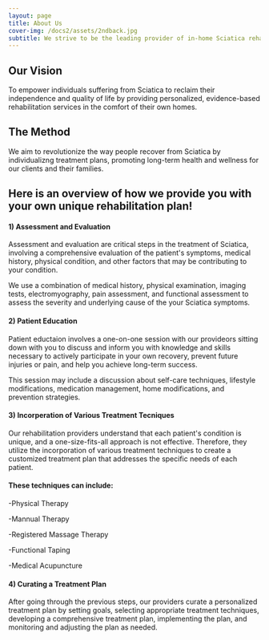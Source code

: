 ```yaml
---
layout: page
title: About Us
cover-img: /docs2/assets/2ndback.jpg
subtitle: We strive to be the leading provider of in-home Sciatica rehabilitation, delivering exceptional care that is accessible, convenient, and results-driven.
---
```

## Our Vision 

To empower individuals suffering from Sciatica to reclaim their independence and quality of life by providing personalized, evidence-based rehabilitation services in the comfort of their own homes.


## The Method 
We aim to revolutionize the way people recover from Sciatica by individualizng treatment plans, promoting long-term health and wellness for our clients and their families.

## Here is an overview of how we provide you with your own unique rehabilitation plan!

#### 1) Assessment and Evaluation 
Assessment and evaluation are critical steps in the treatment of Sciatica, involving a comprehensive evaluation of the patient's symptoms, medical history, physical condition, and other factors that may be contributing to your condition. 

We use a combination of medical history, physical examination, imaging tests, electromyography, pain assessment, and functional assessment to assess the severity and underlying cause of the your Sciatica symptoms.

#### 2) Patient Education 
Patient eductaion involves a one-on-one session with our provideors sitting down with you to discuss and inform you with knowledge and skills necessary to actively participate in your own recovery, prevent future injuries or pain, and help you achieve long-term success.

This session may include a discussion about self-care techniques, lifestyle modifications, medication management, home modifications, and prevention strategies.

#### 3) Incorperation of Various Treatment Tecniques 
Our rehabilitation providers understand that each patient's condition is unique, and a one-size-fits-all approach is not effective. Therefore, they utilize the incorporation of various treatment techniques to create a customized treatment plan that addresses the specific needs of each patient.

#### These techniques can include:

-Physical Therapy

-Mannual Therapy

-Registered Massage Therapy

-Functional Taping

-Medical Acupuncture 

#### 4) Curating a Treatment Plan
After going through the previous steps, our providers curate a personalized treatment plan by setting goals, selecting appropriate treatment techniques, developing a comprehensive treatment plan, implementing the plan, and monitoring and adjusting the plan as needed.

